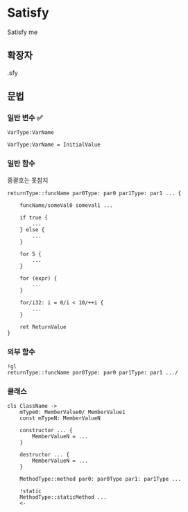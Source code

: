 # Satisfy
Satisfy me

## 확장자
.sfy

## 문법
### 일반 변수 ✅
```
VarType:VarName
```

```
VarType:VarName = InitialValue
```

### 일반 함수
중괄호는 못참지
```
returnType::funcName par0Type: par0 par1Type: par1 ... {

    funcName/someVal0 someval1 ...
    
    if true {
        ...
    } else {
        ...
    }
    
    for 5 {
        ...
    }
    
    for (expr) {
        ...
    }
    
    for/i32: i = 0/i < 10/++i {
        ...
    }

    ret ReturnValue
}
```

### 외부 함수
```
!gl
returnType::funcName par0Type: par0 par1Type: par1 .../
```

### 클래스
```
cls ClassName ->
    mType0: MemberValue0/ MemberValue1
    const mTypeN: MemberValueN
    
    constructor ... {
        MemberValueN = ...
    }
    
    destructor ... {
        MemberValueN = ...
    }

    MethodType::method par0: par0Type par1: par1Type ...
    
    !static
    MethodType::staticMethod ...
    <-
```



